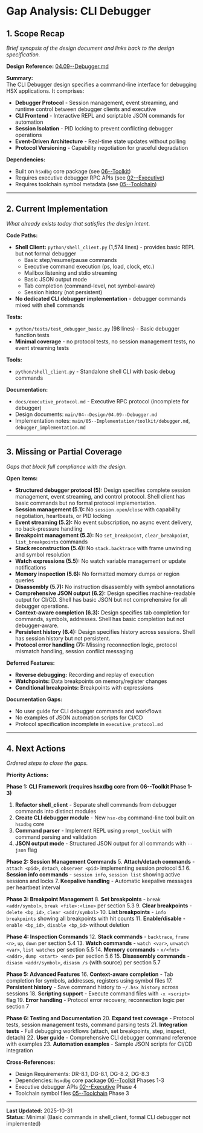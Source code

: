 # Gap Analysis: CLI Debugger

## 1. Scope Recap

_Brief synopsis of the design document and links back to the design specification._

**Design Reference:** [04.09--Debugger.md](../../../04--Design/04.09--Debugger.md)

**Summary:**  
The CLI Debugger design specifies a command-line interface for debugging HSX applications. It comprises:

- **Debugger Protocol** - Session management, event streaming, and runtime control between debugger clients and executive
- **CLI Frontend** - Interactive REPL and scriptable JSON commands for automation
- **Session Isolation** - PID locking to prevent conflicting debugger operations
- **Event-Driven Architecture** - Real-time state updates without polling
- **Protocol Versioning** - Capability negotiation for graceful degradation

**Dependencies:**
- Built on `hsxdbg` core package (see [06--Toolkit](../06--Toolkit/01--Study.md))
- Requires executive debugger RPC APIs (see [02--Executive](../02--Executive/01--Study.md))
- Requires toolchain symbol metadata (see [05--Toolchain](../05--Toolchain/01--Study.md))

---

## 2. Current Implementation

_What already exists today that satisfies the design intent._

**Code Paths:**
- **Shell Client:** `python/shell_client.py` (1,574 lines) - provides basic REPL but not formal debugger
  - Basic step/resume/pause commands
  - Executive command execution (ps, load, clock, etc.)
  - Mailbox listening and stdio streaming
  - Basic JSON output mode
  - Tab completion (command-level, not symbol-aware)
  - Session history (not persistent)
- **No dedicated CLI debugger implementation** - debugger commands mixed with shell commands

**Tests:**
- `python/tests/test_debugger_basic.py` (98 lines) - Basic debugger function tests
- **Minimal coverage** - no protocol tests, no session management tests, no event streaming tests

**Tools:**
- `python/shell_client.py` - Standalone shell CLI with basic debug commands

**Documentation:**
- `docs/executive_protocol.md` - Executive RPC protocol (incomplete for debugger)
- Design documents: `main/04--Design/04.09--Debugger.md`
- Implementation notes: `main/05--Implementation/toolkit/debugger.md`, `debugger_implementation.md`

---

## 3. Missing or Partial Coverage

_Gaps that block full compliance with the design._

**Open Items:**
- **Structured debugger protocol (5):** Design specifies complete session management, event streaming, and control protocol. Shell client has basic commands but no formal protocol implementation.
- **Session management (5.1):** No `session.open`/`close` with capability negotiation, heartbeats, or PID locking
- **Event streaming (5.2):** No event subscription, no async event delivery, no back-pressure handling
- **Breakpoint management (5.3):** No `set_breakpoint`, `clear_breakpoint`, `list_breakpoints` commands
- **Stack reconstruction (5.4):** No `stack.backtrace` with frame unwinding and symbol resolution
- **Watch expressions (5.5):** No watch variable management or update notifications
- **Memory inspection (5.6):** No formatted memory dumps or region queries
- **Disassembly (5.7):** No instruction disassembly with symbol annotations
- **Comprehensive JSON output (6.2):** Design specifies machine-readable output for CI/CD. Shell has basic JSON but not comprehensive for all debugger operations.
- **Context-aware completion (6.3):** Design specifies tab completion for commands, symbols, addresses. Shell has basic completion but not debugger-aware.
- **Persistent history (6.4):** Design specifies history across sessions. Shell has session history but not persistent.
- **Protocol error handling (7):** Missing reconnection logic, protocol mismatch handling, session conflict messaging

**Deferred Features:**
- **Reverse debugging:** Recording and replay of execution
- **Watchpoints:** Data breakpoints on memory/register changes
- **Conditional breakpoints:** Breakpoints with expressions

**Documentation Gaps:**
- No user guide for CLI debugger commands and workflows
- No examples of JSON automation scripts for CI/CD
- Protocol specification incomplete in `executive_protocol.md`

---

## 4. Next Actions

_Ordered steps to close the gaps._

**Priority Actions:**

**Phase 1: CLI Framework (requires hsxdbg core from 06--Toolkit Phase 1-3)**
1. **Refactor shell_client** - Separate shell commands from debugger commands into distinct modules
2. **Create CLI debugger module** - New `hsx-dbg` command-line tool built on `hsxdbg` core
3. **Command parser** - Implement REPL using `prompt_toolkit` with command parsing and validation
4. **JSON output mode** - Structured JSON output for all commands with `--json` flag

**Phase 2: Session Management Commands**
5. **Attach/detach commands** - `attach <pid>`, `detach`, `observer <pid>` implementing session protocol 5.1
6. **Session info commands** - `session info`, `session list` showing active sessions and locks
7. **Keepalive handling** - Automatic keepalive messages per heartbeat interval

**Phase 3: Breakpoint Management**
8. **Set breakpoints** - `break <addr/symbol>`, `break <file>:<line>` per section 5.3
9. **Clear breakpoints** - `delete <bp_id>`, `clear <addr/symbol>`
10. **List breakpoints** - `info breakpoints` showing all breakpoints with hit counts
11. **Enable/disable** - `enable <bp_id>`, `disable <bp_id>` without deletion

**Phase 4: Inspection Commands**
12. **Stack commands** - `backtrace`, `frame <n>`, `up`, `down` per section 5.4
13. **Watch commands** - `watch <var>`, `unwatch <var>`, `list watches` per section 5.5
14. **Memory commands** - `x/<fmt> <addr>`, `dump <start> <end>` per section 5.6
15. **Disassembly commands** - `disasm <addr/symbol>`, `disasm /s` (with source) per section 5.7

**Phase 5: Advanced Features**
16. **Context-aware completion** - Tab completion for symbols, addresses, registers using symbol files
17. **Persistent history** - Save command history to `~/.hsx_history` across sessions
18. **Scripting support** - Execute command files with `-x <script>` flag
19. **Error handling** - Protocol error recovery, reconnection logic per section 7

**Phase 6: Testing and Documentation**
20. **Expand test coverage** - Protocol tests, session management tests, command parsing tests
21. **Integration tests** - Full debugging workflows (attach, set breakpoints, step, inspect, detach)
22. **User guide** - Comprehensive CLI debugger command reference with examples
23. **Automation examples** - Sample JSON scripts for CI/CD integration

**Cross-References:**
- Design Requirements: DR-8.1, DG-8.1, DG-8.2, DG-8.3
- Dependencies: `hsxdbg` core package [06--Toolkit](../06--Toolkit/01--Study.md) Phases 1-3
- Executive debugger APIs [02--Executive](../02--Executive/01--Study.md) Phase 4
- Toolchain symbol files [05--Toolchain](../05--Toolchain/01--Study.md) Phase 3

---

**Last Updated:** 2025-10-31  
**Status:** Minimal (Basic commands in shell_client, formal CLI debugger not implemented)
